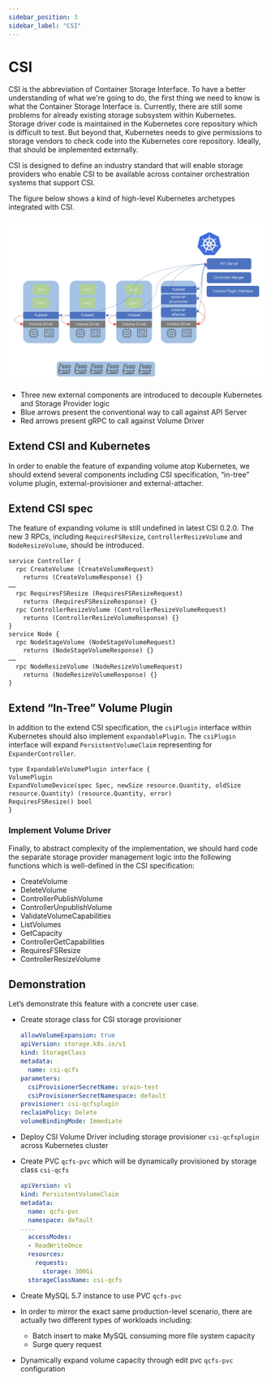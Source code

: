 ```yaml
---
sidebar_position: 3
sidebar_label: "CSI"
---
```


# CSI

CSI is the abbreviation of Container Storage Interface. To have a better understanding of what we're going to do, the first thing we need to know is what the Container Storage Interface is. Currently, there are still some problems for already existing storage subsystem within Kubernetes. Storage driver code is maintained in the Kubernetes core repository which is difficult to test. But beyond that, Kubernetes needs to give permissions to storage vendors to check code into the Kubernetes core repository. Ideally, that should be implemented externally.

CSI is designed to define an industry standard that will enable storage providers who enable CSI to be available across container orchestration systems that support CSI.

The figure below shows a kind of high-level Kubernetes archetypes integrated with CSI.

![CSI](../images/csi.png)

- Three new external components are introduced to decouple Kubernetes and Storage Provider logic
- Blue arrows present the conventional way to call against API Server
- Red arrows present gRPC to call against Volume Driver

## Extend CSI and Kubernetes

In order to enable the feature of expanding volume atop Kubernetes, we should extend several components including CSI specification, “in-tree” volume plugin, external-provisioner and external-attacher.

## Extend CSI spec

The feature of expanding volume is still undefined in latest CSI 0.2.0. The new 3 RPCs, including `RequiresFSResize`, `ControllerResizeVolume` and `NodeResizeVolume`, should be introduced.

```jade
service Controller {
  rpc CreateVolume (CreateVolumeRequest)
    returns (CreateVolumeResponse) {}
……
  rpc RequiresFSResize (RequiresFSResizeRequest)
    returns (RequiresFSResizeResponse) {}
  rpc ControllerResizeVolume (ControllerResizeVolumeRequest)
    returns (ControllerResizeVolumeResponse) {}
}
service Node {
  rpc NodeStageVolume (NodeStageVolumeRequest)
    returns (NodeStageVolumeResponse) {}
……
  rpc NodeResizeVolume (NodeResizeVolumeRequest)
    returns (NodeResizeVolumeResponse) {}
}
```

## Extend “In-Tree” Volume Plugin

In addition to the extend CSI specification, the `csiPlugin` interface within Kubernetes should also implement `expandablePlugin`. The `csiPlugin` interface will expand `PersistentVolumeClaim` representing for `ExpanderController`.

```jade
type ExpandableVolumePlugin interface {
VolumePlugin
ExpandVolumeDevice(spec Spec, newSize resource.Quantity, oldSize resource.Quantity) (resource.Quantity, error)
RequiresFSResize() bool
}
```

### Implement Volume Driver

Finally, to abstract complexity of the implementation, we should hard code the separate storage provider management logic into the following functions which is well-defined in the CSI specification:

- CreateVolume
- DeleteVolume
- ControllerPublishVolume
- ControllerUnpublishVolume
- ValidateVolumeCapabilities
- ListVolumes
- GetCapacity
- ControllerGetCapabilities
- RequiresFSResize
- ControllerResizeVolume

## Demonstration

Let’s demonstrate this feature with a concrete user case.

- Create storage class for CSI storage provisioner

  ```yaml
  allowVolumeExpansion: true
  apiVersion: storage.k8s.io/v1
  kind: StorageClass
  metadata:
    name: csi-qcfs
  parameters:
    csiProvisionerSecretName: orain-test
    csiProvisionerSecretNamespace: default
  provisioner: csi-qcfsplugin
  reclaimPolicy: Delete
  volumeBindingMode: Immediate
  ```

- Deploy CSI Volume Driver including storage provisioner `csi-qcfsplugin` across Kubernetes cluster
- Create PVC `qcfs-pvc` which will be dynamically provisioned by storage class `csi-qcfs`

  ```yaml
  apiVersion: v1
  kind: PersistentVolumeClaim
  metadata:
    name: qcfs-pvc
    namespace: default
  ....
    accessModes:
    - ReadWriteOnce
    resources:
      requests:
        storage: 300Gi
    storageClassName: csi-qcfs
  ```

- Create MySQL 5.7 instance to use PVC `qcfs-pvc`
- In order to mirror the exact same production-level scenario, there are actually two different types of workloads including:
  - Batch insert to make MySQL consuming more file system capacity
  - Surge query request
- Dynamically expand volume capacity through edit pvc `qcfs-pvc` configuration